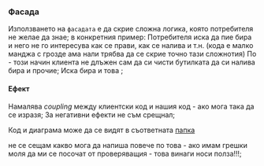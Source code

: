 ### Фасада
Използването на `фасадата` е да скрие сложна логика, която потребителя не желае да знае;
в конкретния пример: Потребитeля иска да пие бира и него не го интересува как се прави, как се налива и т.н. (кода е малко манджа с грозде ама нали трябва да се скрие точно тази сложнотия)
По - този начин клиента не длъжен сам да си чисти бутилката да си налива бира и прочие; 
Иска бира и това ;

#### Ефект 
Намалява *coupling* между клиентски код и нашия код - ако мога така да се изразя;
За негативни ефекти не съм срещнал;

Код и диаграма може да се видят в съответната [папка](https://github.com/M-Yankov/T-Academy/tree/master/Homeworks/High-Quality-Code%202015/14.StructuralPatterns)

не се сещам какво мога да напиша повече по това - ако имам грешки моля да ми се посочат от проверяващия - това винаги носи полза!!!; 
